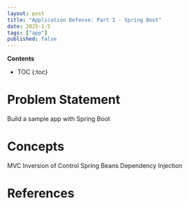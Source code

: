 ```yaml
---
layout: post
title: "Application Defense: Part I - Spring Boot"
date: 2025-1-5
tags: ["app"]
published: false
---
```


**Contents**
* TOC
{:toc}

# Problem Statement

Build a sample app with Spring Boot

# Concepts

MVC
Inversion of Control
Spring Beans
Dependency Injection

# References

[^1]: []()